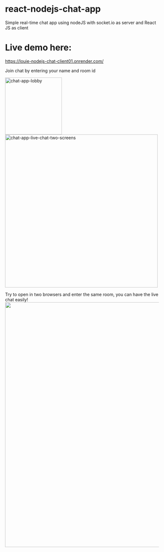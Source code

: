 # react-nodejs-chat-app
Simple real-time chat app using nodeJS with socket.io as server and React JS as client

# Live demo here:
https://louie-nodejs-chat-client01.onrender.com/

Join chat by entering your name and room id

<img width="186" alt="chat-app-lobby" src="https://github.com/looouie/react-nodejs-chat-app/assets/42802168/7f776bde-fd68-402d-9857-734783c02dae">
<img width="500" alt="chat-app-live-chat-two-screens" src="https://github.com/looouie/react-nodejs-chat-app/assets/42802168/731b4473-e1e8-4e74-9d1b-77845544f20a">

Try to open in two browsers and enter the same room, you can have the live chat easily!
<img src="https://github.com/looouie/react-nodejs-chat-app/assets/42802168/3e095836-12aa-40c0-b86c-aa7bcc68e3b4" width="800" height=""/>
